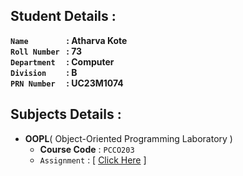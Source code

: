 ## Student Details :

**`Name        ` :  Atharva Kote<br>
`Roll Number ` :  73<br>
`Department  ` :  Computer<br>
`Division    ` :  B<br>
`PRN Number  ` :  UC23M1074<br>**

## Subjects Details :

- **OOPL**( Object-Oriented Programming Laboratory )
  - **Course Code** : `PCCO203`
  - `Assignment` : [ [Click Here](/OOP-Practical) ]
